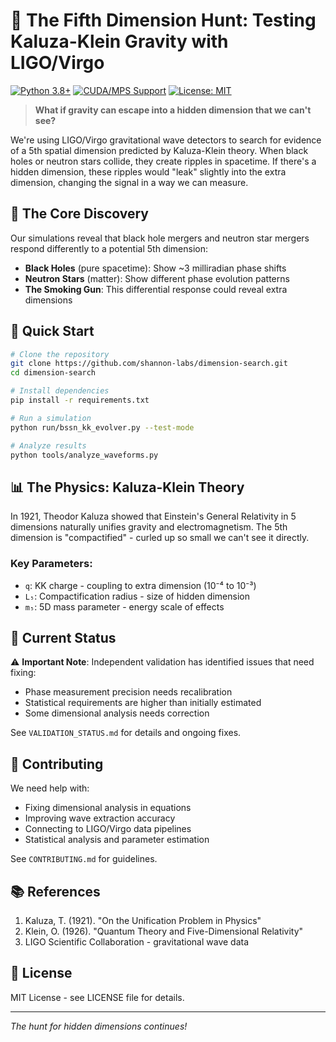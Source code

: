 # 🌌 The Fifth Dimension Hunt: Testing Kaluza-Klein Gravity with LIGO/Virgo

[![Python 3.8+](https://img.shields.io/badge/python-3.8+-blue.svg)](https://www.python.org/downloads/)
[![CUDA/MPS Support](https://img.shields.io/badge/accelerated-CUDA%2FMPS-green.svg)](https://developer.nvidia.com/cuda-toolkit)
[![License: MIT](https://img.shields.io/badge/License-MIT-yellow.svg)](https://opensource.org/licenses/MIT)

> **What if gravity can escape into a hidden dimension that we can't see?**

We're using LIGO/Virgo gravitational wave detectors to search for evidence of a 5th spatial dimension predicted by Kaluza-Klein theory. When black holes or neutron stars collide, they create ripples in spacetime. If there's a hidden dimension, these ripples would "leak" slightly into the extra dimension, changing the signal in a way we can measure.

## 🔬 The Core Discovery

Our simulations reveal that black hole mergers and neutron star mergers respond differently to a potential 5th dimension:

- **Black Holes** (pure spacetime): Show ~3 milliradian phase shifts
- **Neutron Stars** (matter): Show different phase evolution patterns  
- **The Smoking Gun**: This differential response could reveal extra dimensions

## 🚀 Quick Start

```bash
# Clone the repository
git clone https://github.com/shannon-labs/dimension-search.git
cd dimension-search

# Install dependencies
pip install -r requirements.txt

# Run a simulation
python run/bssn_kk_evolver.py --test-mode

# Analyze results
python tools/analyze_waveforms.py
```

## 📊 The Physics: Kaluza-Klein Theory

In 1921, Theodor Kaluza showed that Einstein's General Relativity in 5 dimensions naturally unifies gravity and electromagnetism. The 5th dimension is "compactified" - curled up so small we can't see it directly.

### Key Parameters:
- `q`: KK charge - coupling to extra dimension (10⁻⁴ to 10⁻³)
- `L₅`: Compactification radius - size of hidden dimension
- `m₅`: 5D mass parameter - energy scale of effects

## 🎯 Current Status

⚠️ **Important Note**: Independent validation has identified issues that need fixing:
- Phase measurement precision needs recalibration
- Statistical requirements are higher than initially estimated  
- Some dimensional analysis needs correction

See `VALIDATION_STATUS.md` for details and ongoing fixes.

## 🤝 Contributing

We need help with:
- Fixing dimensional analysis in equations
- Improving wave extraction accuracy
- Connecting to LIGO/Virgo data pipelines
- Statistical analysis and parameter estimation

See `CONTRIBUTING.md` for guidelines.

## 📚 References

1. Kaluza, T. (1921). "On the Unification Problem in Physics"
2. Klein, O. (1926). "Quantum Theory and Five-Dimensional Relativity"
3. LIGO Scientific Collaboration - gravitational wave data

## 📜 License

MIT License - see LICENSE file for details.

---

*The hunt for hidden dimensions continues!*
